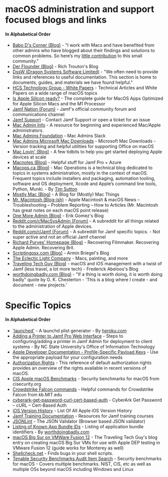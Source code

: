 

# macOS administration and support focused blogs and links
#### In Alphabetical Order

- [Babo D's Corner (Blog)](https://babodee.wordpress.com/) - "I work with Macs and have benefited from other admins who have blogged about their findings and solutions to common problems. So here’s my [little contribution](https://babodee.wordpress.com/about/) to this small community."
- [Der Flounder (Blog)](https://derflounder.wordpress.com/) - Rich Trouton's Blog
- [DssW (Dragon Systems Software Limited)](https://www.dssw.co.uk/reference/) - "We often need to provide links and references to useful documentation. This section is home to documents, guides, and materials we have found helpful."
- [HCS Technology Group - White Papers](https://hcsonline.com/support/white-papers/) - Technical Articles and White Papers on a wide range of macOS topics
- [Is Apple Silicon ready?](https://isapplesiliconready.com/) - The complete guide for MacOS Apps Optimized for Apple Silicon Macs and the M1 Processor
- [Jamf Nation (Forum)](https://community.jamf.com/) - Jamf's official community forum and communications channel
- [Jamf Support](https://support.jamf.com/) - Contact Jamf Support or open a ticket for an issue
- [Mac Admin Info](https://www.macadmin.info/) - A resource for beginning and experienced Mac/Apple administrators.
- [Mac Admins Foundation](https://www.macadmins.org/) - Mac Admins Slack
- [Mac Admins Microsoft Mac Downloads](https://www.macadmins.software/) - Microsoft Mac Downloads - Version tracking and helpful utilities for supporting Office on macOS
- [Mac Lovin' (Blog)](https://maclovin.org/) - A few tidbits to help you get started deploying Apple devices at scale
- [Macnotes (Blog)](https://macnotes.wordpress.com/) - Helpful stuff for Jamf Pro + Azure
- [Macops.ca (Blog)](https://macops.ca/) - Mac Operations is a technical blog dedicated to topics in systems administration, mostly in the context of macOS. Frequent topics include installers and packaging, automation tooling, software and OS deployment, Xcode and Apple’s command line tools, Python, Munki. - By [Tim Sutton](https://github.com/timsutton)
- [Mostly Mac (Blog)](https://mostlymac.blog/) - A Blog for (Mostly) Mac Things
- [Mr. Macintosh (Blog-ish)](https://mrmacintosh.com/) - Apple Macintosh & macOS News – Troubleshooting – Problem Reporting – How to Articles (Mr. Macintosh has great notes on each macOS point release)
- [One More Admin (Blog)](https://blog.eriknicolasgomez.com/) - Erik Gomez's Blog
- [Reddit.com/r/MacSysAdmin (Forum)](https://old.reddit.com/r/macsysadmin/) - A subreddit for all things related to the administration of Apple devices.
- [Reddit.com/r/Jamf (Forum)](https://old.reddit.com/r/Jamf/) - A subreddit for Jamf specific topics. - Not super active and not an official Jamf channel
- [Richard Purves' Homepage (Blog)](https://richard-purves.com/) - Recovering Filmmaker. Recovering Apple Admin. Recovering Brit.
- [Scriptingosx.com (Blog)](https://scriptingosx.com/) - Armin Briegel's Blog
- [The Eclectic Light Company](https://eclecticlight.co/) - Macs, painting, and more
- [Traveling Tech Guy (Blog)](https://travellingtechguy.blog/) - macOS and iOS management with a twist of Jamf (less travel, a lot more tech) - Frederick Abeloos's Blog
- [worthdoingbadly.com (Blog)](https://worthdoingbadly.com) - "If a thing is worth doing, it is worth doing badly" quote by G. K. Chesterton - 'This is a blog where I create - and document - new projects.'

# Specific Topics
#### In Alphabetical Order

- ['launched'](https://zerolaunched.herokuapp.com/) - A launchd plist generator - By [heroku.com](https://www.heroku.com/)
- [Adding a Printer to Jamf Pro Web Interface](https://oit.ncsu.edu/help-support/apple/jamf-pro/jamf-pro-add-printer-in-web-interface/) - Steps to configuring/adding a printer in Jamf Admin for deployment to client systems - By NC State University's Office of Information Technology
- [Apple Developer Documentation - Profile-Specific Payload Keys](https://developer.apple.com/documentation/devicemanagement/profile-specific_payload_keys) - Use the appropriate payload for your configuration needs
- [Authorization Rights](https://www.dssw.co.uk/reference/authorization-rights/) - This reference of default authorization rights provides an overview of the rights available in recent versions of macOS.
- [CIS Apple macOS Benchmarks](https://www.cisecurity.org/benchmark/apple_os) - Security benchmarks for macOS from cisecurity.org
- [Crowdstrike Falcon commands](http://kb.mit.edu/confluence/display/istcontrib/CrowdStrike+Falcon+-+Installation+Instructions) - Helpful commands for Crowdstrike Falcon from kb.MIT.edu
- [cyberark-get-password-curl-cert-based-auth](https://www.shellhacks.com/cyberark-get-password-curl-cert-based-auth/) - CyberArk Get Password – cURL – Cert-Based Auth
- [iOS Version History](https://www.gkgigs.com/list-apple-ios-version-history/) - List Of All Apple iOS Version History
- [Jamf Training Documentation](https://docs.jamf.com/education-services/resources/20211229/Resources_Welcome.html) - Resources for Jamf training courses
- [JSONLint](https://jsonlint.com/) - The JSON Validator (Browser based JSON validator)
- [Listing of Known App Bundle IDs](https://worthdoingbadly.com/assets/blog/appkitcompat/appkit_processed.html) - Listing of application bundle identifiers - By [worthdoingbadly.com](https://worthdoingbadly.com)
- [macOS Big Sur on VMWare Fusion 12](https://travellingtechguy.blog/macos-big-sur-on-vmware-fusion-12/) - The Traveling Tech Guy's blog entry on creating macOS Big Sur VMs for use with Apple DEP testing in VMware Fusion 12 (guide works for Monterey as well)
- [Shellcheck.net](https://shellcheck.net) - Finds bugs in your shell scripts. 
- [Tenable Security Benchmarks Audit Item Search](https://www.tenable.com/audits/items/search) - Security benchmarks for macOS - Covers multiple benchmarks. NIST, CIS, etc as well as multiple OSs beyond macOS including Windows and Linux
